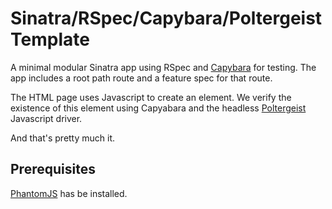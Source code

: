 Sinatra/RSpec/Capybara/Poltergeist Template
===============================

A minimal modular Sinatra app using RSpec and [Capybara](https://github.com/jnicklas/capybara) for testing. The app
includes a root path route and a feature spec for that route. 

The HTML page uses Javascript to create an element. We verify the existence of 
this element
using Capyabara and the headless [Poltergeist](https://github.com/jonleighton/poltergeist) 
Javascript driver.

And that's pretty much it.


Prerequisites
--------------
[PhantomJS](http://www.phantomjs.org/) has be installed.
